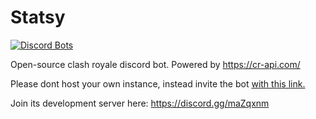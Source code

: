 # Statsy

<a href="https://discordbots.org/bot/statsy">
  <img src="https://discordbots.org/api/widget/347006499677143041.png" alt="Discord Bots" />
</a>

Open-source clash royale discord bot. Powered by https://cr-api.com/

Please dont host your own instance, instead invite the bot [with this link.](https://discordapp.com/oauth2/authorize?client_id=347006499677143041&scope=bot&permissions=314432)

Join its development server here: https://discord.gg/maZqxnm
